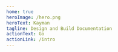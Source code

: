```yaml
---
home: true
heroImage: /hero.png
heroText: Kayman
tagline: Design and Build Documentation
actionText: Go
actionLink: /intro
---
```


